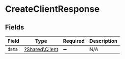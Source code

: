# CreateClientResponse


## Fields

| Field                                           | Type                                            | Required                                        | Description                                     |
| ----------------------------------------------- | ----------------------------------------------- | ----------------------------------------------- | ----------------------------------------------- |
| `data`                                          | [?Shared\Client](../../Models/Shared/Client.md) | :heavy_minus_sign:                              | N/A                                             |
